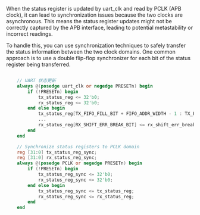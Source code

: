 When the status register is updated by uart_clk and read by PCLK (APB clock), it can lead to synchronization issues because the two clocks are asynchronous. 
This means the status register updates might not be correctly captured by the APB interface, leading to potential metastability or incorrect readings.

To handle this, you can use synchronization techniques to safely transfer the status information between the two clock domains. 
One common approach is to use a double flip-flop synchronizer for each bit of the status register being transferred.

```v

    // UART 状态更新
    always @(posedge uart_clk or negedge PRESETn) begin
        if (!PRESETn) begin
            tx_status_reg <= 32'b0;
            rx_status_reg <= 32'b0;
        end else begin
            tx_status_reg[TX_FIFO_FILL_BIT + FIFO_ADDR_WIDTH - 1 : TX_FIFO_FILL_BIT] <= tx_fifo_fill_cnt;
            ...
            rx_status_reg[RX_SHIFT_ERR_BREAK_BIT] <= rx_shift_err_break;           
        end
    end

    // Synchronize status registers to PCLK domain
    reg [31:0] tx_status_reg_sync;
    reg [31:0] rx_status_reg_sync;
    always @(posedge PCLK or negedge PRESETn) begin
        if (!PRESETn) begin
            tx_status_reg_sync <= 32'b0;
            rx_status_reg_sync <= 32'b0;
        end else begin
            tx_status_reg_sync <= tx_status_reg;
            rx_status_reg_sync <= rx_status_reg;
        end
    end


```